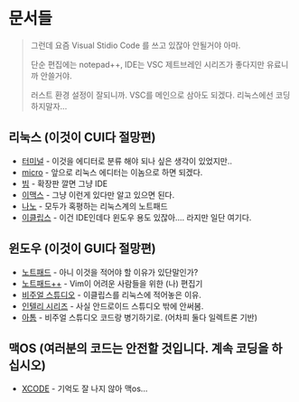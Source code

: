 # 문서들

> 그런데 요즘 Visual Stidio Code 를 쓰고 있잖아 안될거야 아마.
>
> 단순 편집에는 notepad++, IDE는 VSC 제트브레인 시리즈가 좋다지만 유료니까 안쓸거야.
>
> 러스트 환경 설정이 잘되니까. VSC를 메인으로 삼아도 되겠다. 리눅스에선 코딩하지말자...

## 리눅스 (이것이 CUI다 절망편)

- [터미널](/Editer/Terminal.md) - 이것을 에디터로 분류 해야 되나 싶은 생각이 있었지만..
- [micro](https://github.com/zyedidia/micro) - 앞으로 리눅스 에디터는 이놈으로 하면 되겠다.
- [빔](/Editer/Vim.md) - 확장판 깔면 그냥 IDE
- [이맥스](/Editer/Emacs.md) - 그냥 이런게 있다만 알고 있으면 된다.
- [나노](/Editer/Nano.md) - 모두가 혹평하는 리눅스계의 노트패드
- [이클립스](/Editer/Eclipse.md) - 이건 IDE인데다 윈도우 용도 있잖아.... 라지만 일단 여기다.

## 윈도우 (이것이 GUI다 절망편)

- [노트패드](/Editer/NotePad.md) - 아니 이것을 적어야 할 이유가 있단말인가?
- [노트패드++](/Editer/NotePadPP.md) - Vim이 어려운 사람들을 위한 (나) 편집기
- [비주얼 스튜디오](/Editer/VS.md) - 이클립스를 리눅스에 적어놓은 이유.
- [인텔리 시리즈](/Editer/Intelly.md) - 사실 안드로이드 스튜디오 밖에 안써봄.
- [아톰](/Editer/ATOM.md) - 비주얼 스튜디오 코드랑 병기하기로. (어차피 둘다 일렉트론 기반)

## 맥OS (여러분의 코드는 안전할 것입니다. 계속 코딩을 하십시오)

- [XCODE](/Editer/XCODE.md) - 기억도 잘 나지 않아 맥os...
